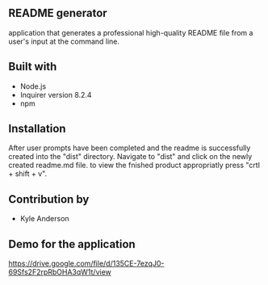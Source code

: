 ## README generator 
application that generates a professional high-quality README file from a user's input at the command line. 

## Built with 
* Node.js 
* Inquirer version 8.2.4
* npm

## Installation 
After user prompts have been completed and the readme is successfully created into the "dist" directory. 
Navigate to "dist" and click on the newly created readme.md file. 
to view the fnished product appropriatly press "crtl + shift + v". 

## Contribution by
* Kyle Anderson 

## Demo for the application 
https://drive.google.com/file/d/135CE-7ezqJ0-69Sfs2F2rpRbOHA3qW1t/view